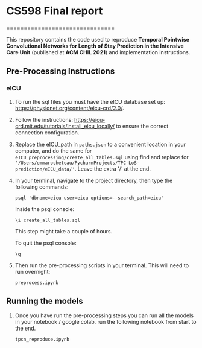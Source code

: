 
# CS598 Final report
===============================

This repository contains the code used to reproduce **Temporal Pointwise Convolutional Networks for Length of Stay Prediction in the Intensive Care Unit** (published at **ACM CHIL 2021**) and implementation instructions. 


## Pre-Processing Instructions

### eICU

1) To run the sql files you must have the eICU database set up: https://physionet.org/content/eicu-crd/2.0/. 

2) Follow the instructions: https://eicu-crd.mit.edu/tutorials/install_eicu_locally/ to ensure the correct connection configuration. 

3) Replace the eICU_path in `paths.json` to a convenient location in your computer, and do the same for `eICU_preprocessing/create_all_tables.sql` using find and replace for 
`'/Users/emmarocheteau/PycharmProjects/TPC-LoS-prediction/eICU_data/'`. Leave the extra '/' at the end.

4) In your terminal, navigate to the project directory, then type the following commands:

    ```
    psql 'dbname=eicu user=eicu options=--search_path=eicu'
    ```
    
    Inside the psql console:
    
    ```
    \i create_all_tables.sql
    ```
    
    This step might take a couple of hours.
    
    To quit the psql console:
    
    ```
    \q
    ```
    
5) Then run the pre-processing scripts in your terminal. This will need to run overnight:

    ```
    preprocess.ipynb
    ```
    
   
## Running the models
1) Once you have run the pre-processing steps you can run all the models in your notebook / google colab. run the following notebook from start to the end.

    ```
    tpcn_reproduce.ipynb
    ```